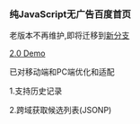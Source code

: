 ###	纯JavaScript无广告百度首页
老版本不再维护,即将迁移到[新分支](https://github.com/mcmyth/Javascript-Baidu/tree/2.0)

[2.0 Demo](https://mcmyth.github.io/Javascript-Baidu/)

已对移动端和PC端优化和适配

1.支持历史记录

2.跨域获取候选列表(JSONP)
